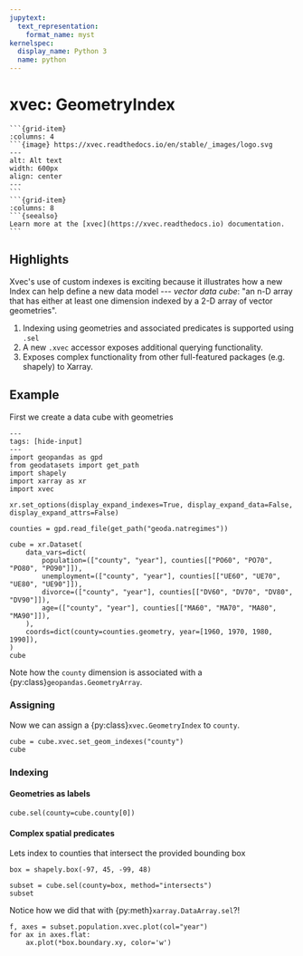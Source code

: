 ```yaml
---
jupytext:
  text_representation:
    format_name: myst
kernelspec:
  display_name: Python 3
  name: python
---
```


# xvec: GeometryIndex

````{grid} 12
```{grid-item}
:columns: 4
```{image} https://xvec.readthedocs.io/en/stable/_images/logo.svg
---
alt: Alt text
width: 600px
align: center
---
```
```{grid-item}
:columns: 8
```{seealso}
Learn more at the [xvec](https://xvec.readthedocs.io) documentation.
```
````

## Highlights

Xvec's use of custom indexes is exciting because it illustrates how a new Index can help define a new data model --- _vector data cube_: "an n-D array that has either at least one dimension indexed by a 2-D array of vector geometries".

1. Indexing using geometries and associated predicates is supported using `.sel`
1. A new `.xvec` accessor exposes additional querying functionality.
1. Exposes complex functionality from other full-featured packages (e.g. shapely) to Xarray.

## Example

First we create a data cube with geometries

```{code-cell}
---
tags: [hide-input]
---
import geopandas as gpd
from geodatasets import get_path
import shapely
import xarray as xr
import xvec

xr.set_options(display_expand_indexes=True, display_expand_data=False, display_expand_attrs=False)

counties = gpd.read_file(get_path("geoda.natregimes"))

cube = xr.Dataset(
    data_vars=dict(
        population=(["county", "year"], counties[["PO60", "PO70", "PO80", "PO90"]]),
        unemployment=(["county", "year"], counties[["UE60", "UE70", "UE80", "UE90"]]),
        divorce=(["county", "year"], counties[["DV60", "DV70", "DV80", "DV90"]]),
        age=(["county", "year"], counties[["MA60", "MA70", "MA80", "MA90"]]),
    ),
    coords=dict(county=counties.geometry, year=[1960, 1970, 1980, 1990]),
)
cube
```

Note how the `county` dimension is associated with a {py:class}`geopandas.GeometryArray`.

### Assigning

Now we can assign a {py:class}`xvec.GeometryIndex` to `county`.

```{code-cell}
cube = cube.xvec.set_geom_indexes("county")
cube
```

### Indexing

#### Geometries as labels

```{code-cell}
cube.sel(county=cube.county[0])
```

#### Complex spatial predicates

Lets index to counties that intersect the provided bounding box

```{code-cell}
box = shapely.box(-97, 45, -99, 48)

subset = cube.sel(county=box, method="intersects")
subset
```

Notice how we did that with {py:meth}`xarray.DataArray.sel`?!

```{code-cell}
f, axes = subset.population.xvec.plot(col="year")
for ax in axes.flat:
    ax.plot(*box.boundary.xy, color='w')
```

